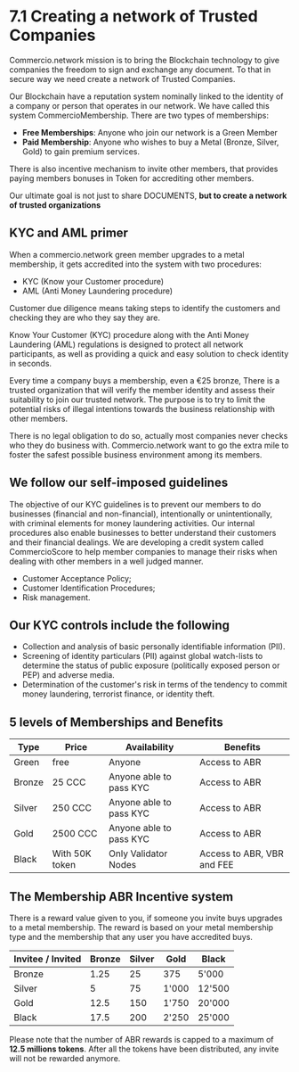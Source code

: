 # 7.1 Creating a network of Trusted Companies

Commercio.network mission is to bring the Blockchain technology to give companies the freedom to sign and exchange any document. To that in secure way we need create a network of Trusted Companies.

Our Blockchain have a reputation system nominally linked to the identity of a company or person that operates in our network. We have called this system CommercioMembership.  There are two types of memberships:

* **Free Memberships**: Anyone who join our network is a Green Member
* **Paid Membership**: Anyone who wishes to buy a Metal (Bronze, Silver, Gold) to gain premium services.

There is also incentive mechanism to invite other members, that provides paying members bonuses in Token for accrediting other members.

Our ultimate goal is not just to share DOCUMENTS, **but to create a network of trusted organizations**

## KYC and AML primer

When a commercio.network green member upgrades to a metal membership, it gets accredited into the system with two procedures:

* KYC (Know your Customer procedure)
* AML (Anti Money Laundering procedure)

Customer due diligence means taking steps to identify the customers and checking they are who they say they are.

Know Your Customer (KYC) procedure along with the Anti Money Laundering (AML) regulations is designed to protect all network participants, as well as providing a quick and easy solution to check identity in seconds.

Every time a company buys a membership, even a €25 bronze, There is a trusted organization that will verify the member identity and assess their suitability to join our trusted network. The purpose is to try to limit the potential risks of illegal intentions towards the business relationship with other members.

There is no legal obligation to do so, actually most companies never checks who they do business with. Commercio.network want to go the extra mile to foster the safest possible business environment among its members.

## We follow our self-imposed guidelines

The objective of our KYC guidelines is to prevent our members to do businesses (financial and non-financial), intentionally or unintentionally, with criminal elements for money laundering activities. Our internal procedures also enable businesses to better understand their customers and their financial dealings. We are developing a credit system called CommercioScore to help member companies to manage their risks when dealing with other members in a well judged manner.

* Customer Acceptance Policy;
* Customer Identification Procedures;
* Risk management.

## Our KYC controls include the following

* Collection and analysis of basic personally identifiable information (PII).
* Screening of identity particulars (PII) against global watch-lists to determine the status of public exposure (politically exposed person or PEP) and adverse media.
* Determination of the customer's risk in terms of the tendency to commit money laundering, terrorist finance, or identity theft.

## 5 levels of Memberships and Benefits

| Type   | Price          | Availability            | Benefits                   |
|--------|----------------|-------------------------|----------------------------|
| Green  | free           | Anyone                  | Access to ABR              |
| Bronze | 25 CCC         | Anyone able to pass KYC | Access to ABR              |
| Silver | 250 CCC        | Anyone able to pass KYC | Access to ABR              |
| Gold   | 2500 CCC       | Anyone able to pass KYC | Access to ABR              |
| Black  | With 50K token | Only Validator Nodes    | Access to ABR, VBR and FEE |

## The Membership ABR Incentive system

There is a reward value given to you, if someone you invite buys upgrades to a metal membership. The reward is based on your metal membership type and the membership that any user you have accredited buys.

| Invitee / Invited | Bronze | Silver | Gold  | Black  |
|-------------------|--------|--------|-------|--------|
| Bronze            | 1.25   | 25     | 375   | 5'000  |
| Silver            | 5      | 75     | 1'000 | 12'500 |
| Gold              | 12.5   | 150    | 1'750 | 20'000 |
| Black             | 17.5   | 200    | 2'250 | 25'000 |

Please note that the number of ABR rewards is capped to a maximum of **12.5 millions tokens**.
After all the tokens have been distributed, any invite will not be rewarded anymore.

